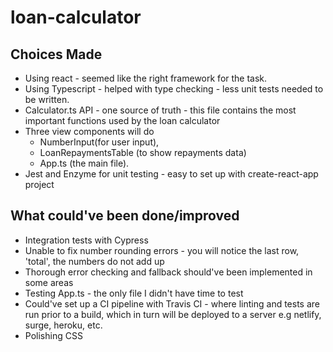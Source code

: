 # loan-calculator


## Choices Made
- Using react - seemed like the right framework for the task.
- Using Typescript - helped with type checking - less unit tests needed to be written.
- Calculator.ts API - one source of truth - this file contains the most important functions used by the loan calculator
- Three view components will do 
    - NumberInput(for user input), 
    - LoanRepaymentsTable (to show repayments data)
    - App.ts (the main file).
- Jest and Enzyme for unit testing - easy to set up with create-react-app project


## What could've been done/improved

- Integration tests with Cypress
- Unable to fix number rounding errors - you will notice the last row, 'total', the numbers do not add up
- Thorough error checking and fallback should've been implemented in some areas
- Testing App.ts - the only file I didn't have time to test
- Could've set up a CI pipeline with Travis CI - where linting and tests are run prior to a build, which in turn will be deployed to a server e.g netlify, surge, heroku, etc.
- Polishing CSS
